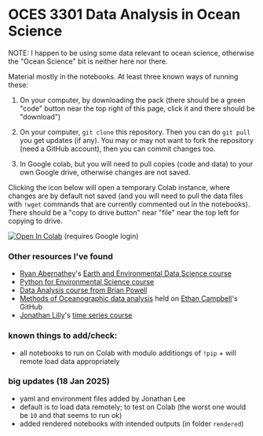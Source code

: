 # OCES 3301 Data Analysis in Ocean Science

NOTE: I happen to be using some data relevant to ocean science, otherwise the "Ocean Science" bit is neither here nor there.

Material mostly in the notebooks. At least three known ways of running these:

1) On your computer, by downloading the pack (there should be a green "code" button near the top right of this page, click it and there should be "download")

2) On your computer, `git clone` this repository. Then you can do `git pull` you get updates (if any). You may or may not want to fork the repository (need a GitHub account), then you can commit changes too.

3) In Google colab, but you will need to pull copies (code and data) to your own Google drive, otherwise changes are not saved.

Clicking the icon below will open a temporary Colab instance, where changes are by default not saved (and you will need to pull the data files with `!wget` commands that are currently commented out in the notebooks). There should be a "copy to drive button" near "file" near the top left for copying to drive.

[![Open In Colab](https://colab.research.google.com/assets/colab-badge.svg)](https://colab.research.google.com/github/julianmak/OCES3301_data_analysis/blob/main/) (requires Google login)

### Other resources I've found

* [Ryan Abernathey](https://github.com/rabernat)'s [Earth and Environmental Data Science course](https://earth-env-data-science.github.io/intro.html)
* [Python for Environmental Science course](https://github.com/florianjehn/python-for-environmental-science)
* [Data Analysis course from Brian Powell](https://currents.soest.hawaii.edu/ocn_data_analysis/index.html)
* [Methods of Oceanographic data analysis](https://ethan-campbell.github.io/OCEAN_215/) held on [Ethan Campbell](https://ethan-campbell.github.io/)'s GitHub
* [Jonathan Lilly](http://jmlilly.net/)'s [time series course](https://github.com/jonathanlilly/time-series)

### known things to add/check:

* all notebooks to run on Colab with modulo additiongs of `!pip` + will remote load data appropriately

### big updates (18 Jan 2025)

* yaml and environment files added by Jonathan Lee
* default is to load data remotely; to test on Colab (the worst one would be `10` and that seems to run ok)
* added rendered notebooks with intended outputs (in folder `rendered`)
